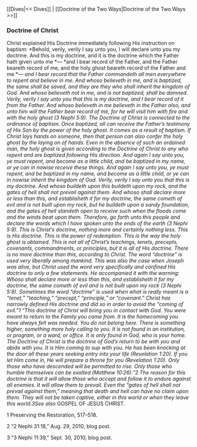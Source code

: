 [[Dives|<< Dives]]  |  [[Doctrine of the Two Ways|Doctrine of the Two Ways >>]]

### Doctrine of Christ
Christ explained His Doctrine immediately following His instruction on baptism: *Behold, verily, verily I say unto you, I will declare unto you my doctrine. And this is my doctrine, and it is the doctrine which the Father hath given unto me *— *and I bear record of the Father, and the Father beareth record of me, and the holy ghost beareth record of the Father and me *— *and I bear record that the Father commandeth all men everywhere to repent and believe in me. And whoso believeth in me, and is baptized, the same shall be saved, and they are they who shall inherit the kingdom of God. And whoso believeth not in me, and is not baptized, shall be damned. Verily, verily I say unto you that this is my doctrine, and I bear record of it from the Father. And whoso believeth in me believeth in the Father also, and unto him will the Father bear record of me, for he will visit him with fire and with the holy ghost *(3 Nephi 5:9). The Doctrine of Christ is connected to the ordinance of baptism. Once baptized, all can receive the Father’s testimony of His Son by the power of the holy ghost. It comes as a result of baptism. If Christ lays hands on someone, then that person can also confer the holy ghost by the laying on of hands. Even in the absence of such an ordained man, the holy ghost is given according to the Doctrine of Christ to any who repent and are baptized following His direction. *And again I say unto you, ye must repent, and become as a little child, and be baptized in my name, or ye can in nowise receive these things. And again I say unto you, ye must repent, and be baptized in my name, and become as a little child, or ye can in nowise inherit the kingdom of God. Verily, verily I say unto you that this is my doctrine. And whoso buildeth upon this buildeth upon my rock, and the gates of hell shall not prevail against them. And whoso shall declare more or less than this, and establisheth it for my doctrine, the same cometh of evil and is not built upon my rock, but he buildeth upon a sandy foundation, and the gates of hell standeth open to receive such when the floods come and the winds beat upon them. Therefore, go forth unto this people and declare the words which I have spoken unto the ends of the earth* (3 Nephi 5:9). This is Christ’s doctrine, nothing more and certainly nothing less. This is His doctrine. This is the power of redemption. This is the way the holy ghost is obtained. This is not all of Christ’s teachings, tenets, precepts, covenants, commandments, or principles, but it is all of His doctrine. There is no more doctrine than this, according to Christ. The word “doctrine” is used very liberally among mankind. This was also the case when Joseph was alive, but Christ used the word very specifically and confined His doctrine to only a few statements. He accompanied it with the warning: *Whoso shall declare more or less than this, and establisheth it for my doctrine, the same cometh of evil and is not built upon my rock* (3 Nephi 5:9). Sometimes the word “doctrine” is used when what is really meant is a “tenet,” “teaching,” “precept,” “principle,” or “covenant.” Christ has narrowly defined His doctrine and did so in order to avoid the “coming of evil*.”*1 “This doctrine of Christ will bring you in contact with God. You were meant to return to the Family you came from. It is the homecoming you have always felt was needed. You do not belong here. There is something higher, something more holy calling to you. It is not found in an institution, or program, or a ward, or office. It is only found in God, who is your home. The Doctrine of Christ is the doctrine of God’s return to be with you and abide with you. It is Him coming to sup with you. He has been knocking at the door all these years seeking entry into your life (Revelation 1:20). If you let Him come in, He will prepare a throne for you (Revelation 1:20). Only those who have descended will be permitted to rise. Only those who humble themselves can be exalted (Matthew 10:26).”2 The reason for this doctrine is that it will allow those who accept and follow it to endure against all enemies. It will allow them to prevail. Even the “gates of hell shall not prevail against them,” meaning that death and hell can have no claim upon them. They will not be taken captive, either in this world or when they leave this world.3*See also* GOSPEL OF JESUS CHRIST.



1 Preserving the Restoration, 517–518.


2 “2 Nephi 31:18,” Aug. 29, 2010, blog post.


3 “3 Nephi 11:39,” Sept. 30, 2010, blog post.